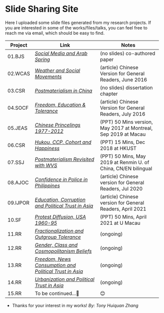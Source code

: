# Slide Sharing Site #

Here I uploaded some slide files generated from my research projects. If you are interested in some of the works/files/talks, you can feel free to reach me via email, which should be easy to find.


Project   | Link       | Notes
----------| ---------- | ----------
01.BJS    | *[Social Media and Arab Spring](https://github.com/huiquanR/)* |  (no slides) co-authored paper
02.WCAS   | *[Weather and Social Movements](PDF/01_2016_Weather_革命者也怕淋雨_政见文章.pdf)* | (article) Chinese Version for General Readers, June 2016
03.CSR    | *[Postmaterialism in China](https://github.com/huiquanR/)* |  (no slides) dissertation chapter
04.SOCF   | *[Freedom, Education & Tolerance](PDF/03_2016_同性戀包容度_缪斯夫人_微文库原文已删.pdf)* | (article) Chinese Version for General Readers, July 2016
05.JEAS   | *[Chinese Princelings 1977-2012](PDF/04_2019_JEAS_Princelings_50min.pdf)* | (PPT) 50 Mins version, May 2017 at Montreal, Sep 2019 at Macau
06.CSR    | *[Hukou, CCP, Cohort and Happiness](PDF/05_2020_CSR_15min幸福感.pdf)* | (PPT) 15 Mins, Dec 2018 at HKUST
07.SSJ    | *[Postmaterialism Revisited with WVS](PDF/02_2019_Postmaterialism_RUC_50mins.pdf)* | (PPT) 50 Mins, May 2019 at Renmin U. of China, CN/EN bilingual
08.AJOC   | *[Confidence in Police in Philippines](PDF/06_科研快訊_菲律賓社會對警務系統的態度.pdf)* | (article) Chinese version for General Readers, Jul 2020
09.IJPOR  | *[Education, Corruption and Political Trust in Asia](https://github.com/huiquanR/)* | (article) Chinese version for General Readers, April 2021
10.SF     | *[Protest Diffusion, USA 1960-95](PDF/08_DOCA_UM_20210408_TALK_45min.pdf)* | (PPT) 50 Mins, April 2021 at U Macau
11.RR     | *[Fractionalization and Outgroup Tolerance](https://github.com/huiquanR/)* | (ongoing)
12.RR     | *[Gender, Class and Cosmopolitanism Beliefs](https://github.com/huiquanR/)* |  (ongoing)
13.RR     | *[Freedom, News Consumption and Political Trust in Asia](https://github.com/huiquanR/)* |  (ongoing)
14.RR     | *[Urbanization and Political Trust in Asia](https://github.com/huiquanR/)* |  (ongoing)
15.RR     | To be continued...:metal:                      |   :blush:


- Thanks for your interest in my works!
*By: Tony Huiquan Zhang*
